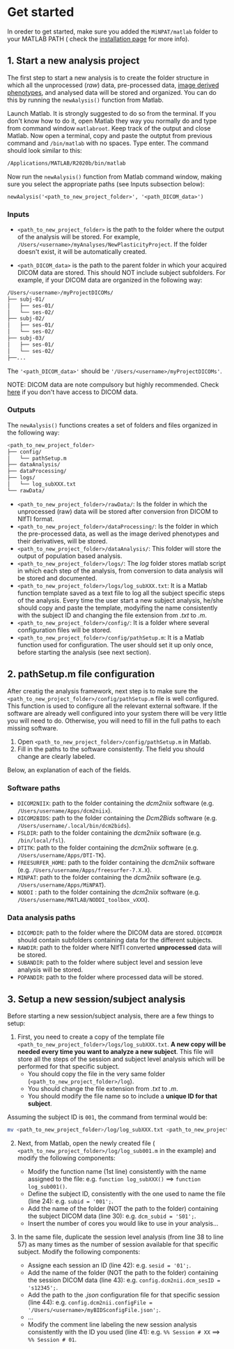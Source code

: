 # Get started

In oreder to get started, make sure you added the `MiNPAT/matlab` folder to your MATLAB PATH ( check the [installation page](../installation/minpat_install.md) for more info).

## 1. Start a new analysis project

The first step to start a new analysis is to create the folder structure in which all the unprocessed (*raw*) data, pre-processed data, [image derived phenotypes](), and analysed data will be stored and organized.
You can do this by running the `newAalysis()` function from Matlab.

Launch Matlab. It is strongly suggested to do so from the terminal. If you don't know how to do it, open Matlab they way you normally do and type from command window `matlabroot`. Keep track of the output and close Matlab. Now open a terminal, copy and paste the outptut from previous command and `/bin/matlab` with no spaces. Type enter.
The command should look similar to this:
```bash
/Applications/MATLAB/R2020b/bin/matlab
```

Now run the `newAalysis()` function from Matlab command window, making sure you select the appropriate paths (see Inputs subsection below):
```matalb
newAalysis('<path_to_new_project_folder>', '<path_DICOM_data>')
```

### Inputs

* `<path_to_new_project_folder>` is the path to the folder where the output of the analysis will be stored. For example, `/Users/<username>/myAnalyses/NewPlasticityProject`. If the folder doesn't exist, it will be automatically created.

* `<path_DICOM_data>` is the path to the parent folder in which your acquired DICOM data are stored. This should NOT include subject subfolders. For example, if your DICOM data are organized in the following way:
```bash
/Users/<username>/myProjectDICOMs/
├── subj-01/
│   ├── ses-01/
│   └── ses-02/
├── subj-02/
│   ├── ses-01/
│   └── ses-02/
├── subj-03/
│   ├── ses-01/
│   └── ses-02/
├──...
```
The `'<path_DICOM_data>'` should be `'/Users/<username>/myProjectDICOMs'`.

NOTE: DICOM data are note compulsory but highly recommended. Check [here]() if you don't have access to DICOM data.

### Outputs

The `newAalysis()` functions creates a set of folders and files organized in the following way:
```bash
<path_to_new_project_folder>
├── config/
│   └── pathSetup.m
├── dataAnalysis/
├── dataProcessing/
├── logs/
│   └── log_subXXX.txt
└── rawData/
```
* `<path_to_new_project_folder>/rawData/`: Is the folder in which the unprocessed (raw) data will be stored after conversion fron DICOM to NIfTI format.
* `<path_to_new_project_folder>/dataProcessing/`: Is the folder in which the pre-processed data, as well as the image derived phenotypes and their derivatives, will be stored.
* `<path_to_new_project_folder>/dataAnalysis/`: This folder will store the output of population based analysis.
* `<path_to_new_project_folder>/logs/`: The *log* folder stores matlab script in which each step of the analysis, from conversion to data analysis will be stored and documented.
* `<path_to_new_project_folder>/logs/log_subXXX.txt`: It is a Matlab function template saved as a text file to log all the subject specific steps of the analysis. Every time the user start a new subject analysis, he/she should copy and paste the template, modyifing the name consistently with the subject ID and changing the file extension from *.txt* to *.m*.
* `<path_to_new_project_folder>/config/`: It is a folder where several configuration files will be stored.
* `<path_to_new_project_folder>/config/pathSetup.m`: It is a Matlab function used for configuration. The user should set it up only once, before starting the analysis (see next section).

## 2. pathSetup.m file configuration

After creatig the analysis framework, next step is to make sure the `<path_to_new_project_folder>/config/pathSetup.m` file is well configured. This function is used to configure all the relevant external software. If the software are already well configured into your system there will be very little you will need to do. Otherwise, you will need to fill in the full paths to each missing software.

1. Open `<path_to_new_project_folder>/config/pathSetup.m` in Matlab. 
2. Fill in the paths to the software consistently. The field you should change are clearly labeled.

Below, an explanation of each of the fields.

### Software paths
- `DICOM2NIIX`: path to the folder containing the *dcm2niix* software (e.g. `/Users/username/Apps/dcm2niix`).
- `DICOM2BIDS`: path to the folder containing the *Dcm2Bids* software (e.g. `/Users/username/.local/bin/dcm2bids`).
- `FSLDIR`: path to the folder containing the *dcm2niix* software (e.g. `/bin/local/fsl`).
- `DTITK`: path to the folder containing the *dcm2niix* software (e.g. `/Users/username/Apps/DTI-TK`).
- `FREESURFER_HOME`: path to the folder containing the *dcm2niix* software (e.g. `/Users/username/Apps/freesurfer-7.X.X`).
- `MINPAT`: path to the folder containing the *dcm2niix* software (e.g. `/Users/username/Apps/MiNPAT`).
- `NODDI` : path to the folder containing the *dcm2niix* software (e.g. `/Users/username/MATLAB/NODDI_toolbox_vXXX`).

 ### Data analysis paths
- `DICOMDIR`: path to the folder where the DICOM data are stored. `DICOMDIR` should contain subfolders containing data for the different subjects.
- `RAWDIR`: path to the folder where NIfTI converted **unprocessed** data will be stored.
- `SUBANDIR`: path to the folder where subject level and session leve analysis will be stored.
- `POPANDIR`: path to the folder where processed data will be stored.

## 3. Setup a new session/subject analysis

Before starting a new session/subject analysis, there are a few things to setup:

1. First, you need to create a copy of the template file `<path_to_new_project_folder>/logs/log_subXXX.txt`. **A new copy will be needed every time you want to analyze a new subject**. This file will store all the steps of the session and subject level analysis which will be performed for that specific subject. 
    * You should copy the file in the very same folder (`<path_to_new_project_folder>/log`).
    * You should change the file extension from *.txt* to *.m*.
    * You should modify the file name so to include a **unique ID for that subject**.

Assuming the subject ID is `001`, the command from terminal would be:
```bash
mv <path_to_new_project_folder>/log/log_subXXX.txt <path_to_new_project_folder>/log/log_sub001.m
```

2. Next, from Matlab, open the newly created file (` <path_to_new_project_folder>/log/log_sub001.m` in the example) and modify the following components:
    * Modify the function name (1st line) consistently with the name assigned to the file: e.g. `function log_subXXX()` ==> `function log_sub001()`.
    * Define the subject ID, consistently with the one used to name the file (line 24): e.g. `subid = '001';`.
    * Add the name of the folder (NOT the path to the folder) containing the subject DICOM data (line 30): e.g. `dcm_subid = 'S01';`.
    * Insert the number of cores you would like to use in your analysis...

3. In the same file, duplicate the session level analysis (from line 38 to line 57) as many times as the number of session available for that specific subject. Modify the following components:
    * Assigne each session an ID (line 42): e.g. `sesid = '01';`.
    * Add the name of the folder (NOT the path to the folder) containing the session DICOM data (line 43): e.g. `config.dcm2nii.dcm_sesID = 's12345';`.
    * Add the path to the *.json* configuration file for that specific session (line 44): e.g. `config.dcm2nii.configFile = '/Users/<username>/myBIDSconfigFile.json';`.
    * ...
    * Modify the comment line labeling the new session analysis consistently with the ID you used (line 41): e.g. `%% Session # XX` ==> `%% Session # 01`.
